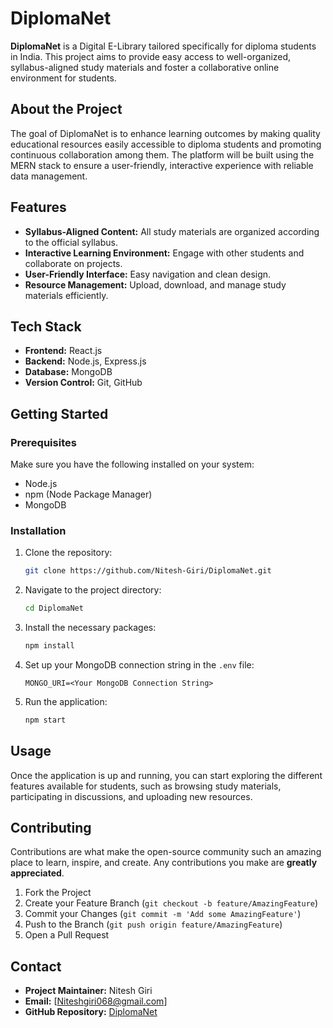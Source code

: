 # DiplomaNet


**DiplomaNet** is a Digital E-Library tailored specifically for diploma students in India. This project aims to provide easy access to well-organized, syllabus-aligned study materials and foster a collaborative online environment for students.




## About the Project


The goal of DiplomaNet is to enhance learning outcomes by making quality educational resources easily accessible to diploma students and promoting continuous collaboration among them. The platform will be built using the MERN stack to ensure a user-friendly, interactive experience with reliable data management.


## Features


- **Syllabus-Aligned Content:** All study materials are organized according to the official syllabus.
- **Interactive Learning Environment:** Engage with other students and collaborate on projects.
- **User-Friendly Interface:** Easy navigation and clean design.
- **Resource Management:** Upload, download, and manage study materials efficiently.


## Tech Stack


- **Frontend:** React.js
- **Backend:** Node.js, Express.js
- **Database:** MongoDB
- **Version Control:** Git, GitHub


## Getting Started


### Prerequisites


Make sure you have the following installed on your system:


- Node.js
- npm (Node Package Manager)
- MongoDB


### Installation


1. Clone the repository:
    ```sh
    git clone https://github.com/Nitesh-Giri/DiplomaNet.git
    ```


2. Navigate to the project directory:
    ```sh
    cd DiplomaNet
    ```


3. Install the necessary packages:
    ```sh
    npm install
    ```


4. Set up your MongoDB connection string in the `.env` file:
    ```env
    MONGO_URI=<Your MongoDB Connection String>
    ```


5. Run the application:
    ```sh
    npm start
    ```


## Usage


Once the application is up and running, you can start exploring the different features available for students, such as browsing study materials, participating in discussions, and uploading new resources.


## Contributing


Contributions are what make the open-source community such an amazing place to learn, inspire, and create. Any contributions you make are **greatly appreciated**.


1. Fork the Project
2. Create your Feature Branch (`git checkout -b feature/AmazingFeature`)
3. Commit your Changes (`git commit -m 'Add some AmazingFeature'`)
4. Push to the Branch (`git push origin feature/AmazingFeature`)
5. Open a Pull Request




## Contact


- **Project Maintainer:** Nitesh Giri
- **Email:** [Niteshgiri068@gmail.com]
- **GitHub Repository:** [DiplomaNet](https://github.com/Nitesh-Giri/DiplomaNet/)
